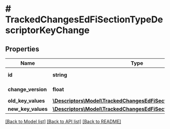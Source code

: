 # # TrackedChangesEdFiSectionTypeDescriptorKeyChange

## Properties

Name | Type | Description | Notes
------------ | ------------- | ------------- | -------------
**id** | **string** | Resource identifier | [optional]
**change_version** | **float** | Change version | [optional]
**old_key_values** | [**\Descriptors\Model\TrackedChangesEdFiSectionTypeDescriptorKey**](TrackedChangesEdFiSectionTypeDescriptorKey.md) |  | [optional]
**new_key_values** | [**\Descriptors\Model\TrackedChangesEdFiSectionTypeDescriptorKey**](TrackedChangesEdFiSectionTypeDescriptorKey.md) |  | [optional]

[[Back to Model list]](../../README.md#models) [[Back to API list]](../../README.md#endpoints) [[Back to README]](../../README.md)
